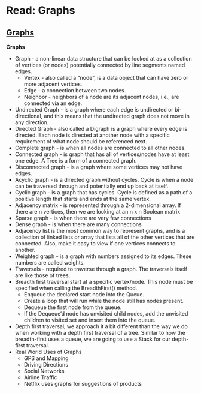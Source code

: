 # Read: Graphs

## [Graphs](https://codefellows.github.io/common_curriculum/data_structures_and_algorithms/Code_401/class-35/resources/graphs.html)
**Graphs**
  * Graph - a non-linear data structure that can be looked at as a collection of vertices (or nodes) potentially connected by line segments named edges.
    - Vertex - also called a “node”, is a data object that can have zero or more adjacent vertices.
    - Edge -  a connection between two nodes.
    - Neighbor - neighbors of a node are its adjacent nodes, i.e., are connected via an edge.
  * Undirected Graph - is a graph where each edge is undirected or bi-directional, and this means that the undirected graph does not move in any direction.
  * Directed Graph - also called a Digraph is a graph where every edge is directed. Each node is directed at another node with a specific requirement of what node should be referenced next.
  * Complete graph - is when all nodes are connected to all other nodes.
  * Connected graph - is graph that has all of vertices/nodes have at least one edge. A Tree is a form of a connected graph.
  * Disconnected graph - is a graph where some vertices may not have edges.
  * Acyclic graph - is a directed graph without cycles. Cycle is when a node can be traversed through and potentially end up back at itself.
  * Cyclic graph - is a graph that has cycles. Cycle is defined as a path of a positive length that starts and ends at the same vertex.
  * Adjacency matrix - is represented through a 2-dimensional array. If there are n vertices, then we are looking at an n x n Boolean matrix
  * Sparse graph - is when there are very few connections
  * Dense graph - is when there are many connections
  * Adjacency list is the most common way to represent graphs, and is a collection of linked lists or array that lists all of the other vertices that are connected. Also, make it easy to view if one vertices connects to another.
  * Weighted graph - is a graph with numbers assigned to its edges. These numbers are called weights.
  * Traversals - required to traverse through a graph. The traversals itself are like those of trees. 
  * Breadth first traversal start at a specific vertex/node. This node must be specified when calling the BreadthFirst() method.
    - Enqueue the declared start node into the Queue.
    - Create a loop that will run while the node still has nodes present.
    - Dequeue the first node from the queue. 
    - If the Dequeue‘d node has unvisited child nodes, add the unvisited children to visited set and insert them into the queue.
  * Depth first traversal, we approach it a bit different than the way we do when working with a depth first traversal of a tree. Similar to how the breadth-first uses a queue, we are going to use a Stack for our depth-first traversal.
  * Real World Uses of Graphs
    - GPS and Mapping
    - Driving Directions
    - Social Networks
    - Airline Traffic
    - Netflix uses graphs for suggestions of products
